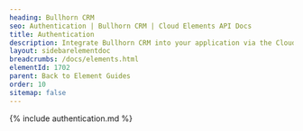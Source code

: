 ```yaml
---
heading: Bullhorn CRM
seo: Authentication | Bullhorn CRM | Cloud Elements API Docs
title: Authentication
description: Integrate Bullhorn CRM into your application via the Cloud Elements APIs.
layout: sidebarelementdoc
breadcrumbs: /docs/elements.html
elementId: 1702
parent: Back to Element Guides
order: 10
sitemap: false
---
```


{% include authentication.md %}
